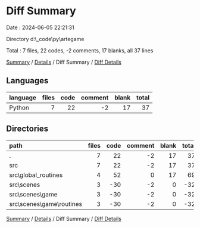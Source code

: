 # Diff Summary

Date : 2024-06-05 22:21:31

Directory d:\\_code\\py\\artegame

Total : 7 files,  22 codes, -2 comments, 17 blanks, all 37 lines

[Summary](results.md) / [Details](details.md) / Diff Summary / [Diff Details](diff-details.md)

## Languages
| language | files | code | comment | blank | total |
| :--- | ---: | ---: | ---: | ---: | ---: |
| Python | 7 | 22 | -2 | 17 | 37 |

## Directories
| path | files | code | comment | blank | total |
| :--- | ---: | ---: | ---: | ---: | ---: |
| . | 7 | 22 | -2 | 17 | 37 |
| src | 7 | 22 | -2 | 17 | 37 |
| src\\global_routines | 4 | 52 | 0 | 17 | 69 |
| src\\scenes | 3 | -30 | -2 | 0 | -32 |
| src\\scenes\\game | 3 | -30 | -2 | 0 | -32 |
| src\\scenes\\game\\routines | 3 | -30 | -2 | 0 | -32 |

[Summary](results.md) / [Details](details.md) / Diff Summary / [Diff Details](diff-details.md)